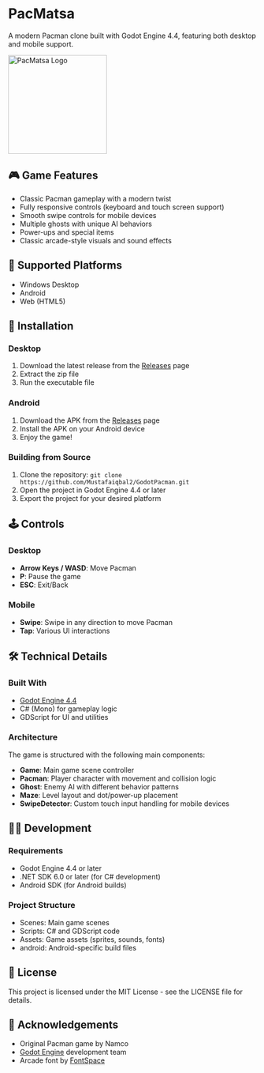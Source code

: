 # PacMatsa

A modern Pacman clone built with Godot Engine 4.4, featuring both desktop and mobile support.

<img src="Assets/Logo/logo.png" width="200" alt="PacMatsa Logo">

## 🎮 Game Features

- Classic Pacman gameplay with a modern twist
- Fully responsive controls (keyboard and touch screen support)
- Smooth swipe controls for mobile devices
- Multiple ghosts with unique AI behaviors
- Power-ups and special items
- Classic arcade-style visuals and sound effects

## 📱 Supported Platforms

- Windows Desktop
- Android
- Web (HTML5)

## 🚀 Installation

### Desktop
1. Download the latest release from the [Releases](https://github.com/Mustafaiqbal2/GodotPacman/releases) page
2. Extract the zip file
3. Run the executable file

### Android
1. Download the APK from the [Releases](https://github.com/Mustafaiqbal2/GodotPacman/releases) page
2. Install the APK on your Android device
3. Enjoy the game!

### Building from Source
1. Clone the repository: `git clone https://github.com/Mustafaiqbal2/GodotPacman.git`
2. Open the project in Godot Engine 4.4 or later
3. Export the project for your desired platform

## 🕹️ Controls

### Desktop
- **Arrow Keys / WASD**: Move Pacman
- **P**: Pause the game
- **ESC**: Exit/Back

### Mobile
- **Swipe**: Swipe in any direction to move Pacman
- **Tap**: Various UI interactions

## 🛠️ Technical Details

### Built With
- [Godot Engine 4.4](https://godotengine.org/)
- C# (Mono) for gameplay logic
- GDScript for UI and utilities

### Architecture
The game is structured with the following main components:

- **Game**: Main game scene controller
- **Pacman**: Player character with movement and collision logic
- **Ghost**: Enemy AI with different behavior patterns
- **Maze**: Level layout and dot/power-up placement
- **SwipeDetector**: Custom touch input handling for mobile devices

## 👨‍💻 Development

### Requirements
- Godot Engine 4.4 or later
- .NET SDK 6.0 or later (for C# development)
- Android SDK (for Android builds)

### Project Structure
- Scenes: Main game scenes
- Scripts: C# and GDScript code
- Assets: Game assets (sprites, sounds, fonts)
- android: Android-specific build files

## 📄 License

This project is licensed under the MIT License - see the LICENSE file for details.

## 🙏 Acknowledgements

- Original Pacman game by Namco
- [Godot Engine](https://godotengine.org/) development team
- Arcade font by [FontSpace](https://www.fontspace.com/arcade-classic-font-f3284)